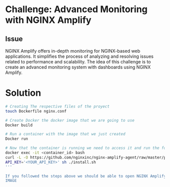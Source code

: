 # Challenge: Advanced Monitoring with NGINX Amplify

## Issue
NGINX Amplify offers in-depth monitoring for NGINX-based web applications. 
It simplifies the process of analyzing and resolving issues related to performance and scalability.
The idea of this challenge is to create an advanced monitoring system with dashboards using NGINX Amplify.

# Solution

```bash
# Creating The respective files of the proyect
touch Dockerfile nginx.conf

# Create Docker the docker image that we are going to use
Docker build 

# Run a container with the image that we just created
Docker run

# Now that the container is running we need to access it and run the following commands to configure the Amplify agent.
docker exec -it <container_id> bash
curl -L -O https://github.com/nginxinc/nginx-amplify-agent/raw/master/packages/install.sh
API_KEY='<YOUR_API_KEY>' sh ./install.sh
'''

If you followed the steps above we should be able to open NGINX Amplify web portal an see our systems registered systems in the left coulumn of the page just like this:
IMAGE

 
